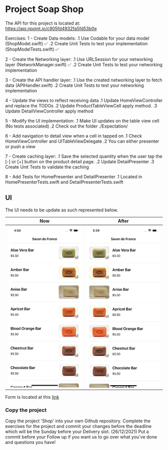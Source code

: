 # Project Soap Shop

The API for this project is located at: https://api.npoint.io/c905fd4932fa5fd53b0e

Exercises:
1 - Create Data models:
    .1 Use Codable for your data model (ShopModel.swift) ✅
    .2 Create Unit Tests to test your implementation (ShopModelTests.swift) ✅

2 - Create the Networking layer:
    .1 Use URLSession for your networking layer (NetworkManager.swift) ✅
    .2 Create Unit Tests to test your networking implementation

3 - Create the API handler layer:
    .1 Use the created networking layer to fetch data (APIHandler.swift)
    .2 Create Unit Tests to test your networking implementation

4 - Update the views to reflect receiving data
    .1 Update HomeViewController and replace the TODOs
    .2 Update ProductTableViewCell apply method.
    .3 Update DetailViewController apply method

5 - Modify the UI implementation:
    .1 Make UI updates on the table view cell (No tests associated)
    .2 Check out the folder ./Expectation/

6 - Add navigation to detail view when a cell in tapped on
    .1 Check HomeViewController and UITableViewDelegate
    .2 You can either presenter or push a view

7 - Create caching layer:
    .1 Save the selected quantity when the user tap the [-] or [+] button on the product detail page.
    .2 Update DetailPresenter
    .3 Create Unit Tests to validate the caching

8 - Add Tests for HomePresenter and DetailPresenter
    .1 Located in HomePresenterTests.swift and DetailPresenterTests.swift

## UI

The UI needs to be update as such represented below. 

Now | After
-- | -- 
<img src="https://github.com/Xodia/ios-101-epitech-2021/blob/main/Shop/Shop/Expectation/Before.png" width="300" /> | <img src="https://github.com/Xodia/ios-101-epitech-2021/blob/main/Shop/Shop/Expectation/After.png" width="300" />


Form is located at this [link](https://docs.google.com/forms/d/1Qn3CR5MWs6z8qiXyBBqNv58V-ScXbLTD8kDOyE797Y4/prefill)

### Copy the project 

Copy the project 'Shop' into your own Github repository.
Complete the exercises for the project and commit your changes before the deadline which will be the Sunday before your Delivery slot. (26/12/2021)
Put a commit before your Follow up if you want us to go over what you've done and questions you have!
